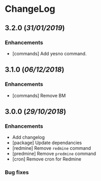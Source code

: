 # ChangeLog

## 3.2.0 (_31/01/2019_)

### Enhancements

- [commands] Add yesno command.

## 3.1.0 (_06/12/2018_)

### Enhancements

- [commands] Remove BM

## 3.0.0 (_29/10/2018_)

### Enhancements

- Add changelog
- [package] Update dependancies
- [redmine] Remove `redmine` command
- [predmine] Remove `predmine` command
- [cron] Remove cron for Redmine

### Bug fixes
